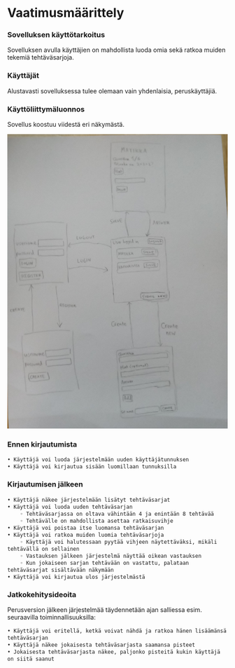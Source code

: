# **Vaatimusmäärittely**

### **Sovelluksen käyttötarkoitus**
Sovelluksen avulla käyttäjien on mahdollista luoda omia sekä ratkoa muiden tekemiä tehtäväsarjoja.

### **Käyttäjät**
Alustavasti sovelluksessa tulee olemaan vain yhdenlaisia, peruskäyttäjiä.

### **Käyttöliittymäluonnos**
Sovellus koostuu viidestä eri näkymästä.

![Käyttöliittymäkaavio](https://github.com/nettivastaava/ot-harjoitustyo/blob/master/Tehtavageneraattori/dokumentaatio/kuvat/kayttoliittymakaavio.jpg)

### **Ennen kirjautumista**
    • Käyttäjä voi luoda järjestelmään uuden käyttäjätunnuksen
    • Käyttäjä voi kirjautua sisään luomillaan tunnuksilla

### **Kirjautumisen jälkeen**
    • Käyttäjä näkee järjestelmään lisätyt tehtäväsarjat
    • Käyttäjä voi luoda uuden tehtäväsarjan
        ◦ Tehtäväsarjassa on oltava vähintään 4 ja enintään 8 tehtävää
        ◦ Tehtävälle on mahdollista asettaa ratkaisuvihje
    • Käyttäjä voi poistaa itse luomansa tehtäväsarjan
    • Käyttäjä voi ratkoa muiden luomia tehtäväsarjoja
        ◦ Käyttäjä voi halutessaan pyytää vihjeen näytettäväksi, mikäli tehtävällä on sellainen
        ◦ Vastauksen jälkeen järjestelmä näyttää oikean vastauksen
        ◦ Kun jokaiseen sarjan tehtävään on vastattu, palataan tehtäväsarjat sisältävään näkymään
    • Käyttäjä voi kirjautua ulos järjestelmästä
      
### **Jatkokehitysideoita**
Perusversion jälkeen järjestelmää täydennetään ajan salliessa esim. seuraavilla toiminnallisuuksilla:

    • Käyttäjä voi eritellä, ketkä voivat nähdä ja ratkoa hänen lisäämänsä tehtäväsarjan
    • Käyttäjä näkee jokaisesta tehtäväsarjasta saamansa pisteet
    • Jokaisesta tehtäväsarjasta näkee, paljonko pisteitä kukin käyttäjä on siitä saanut
